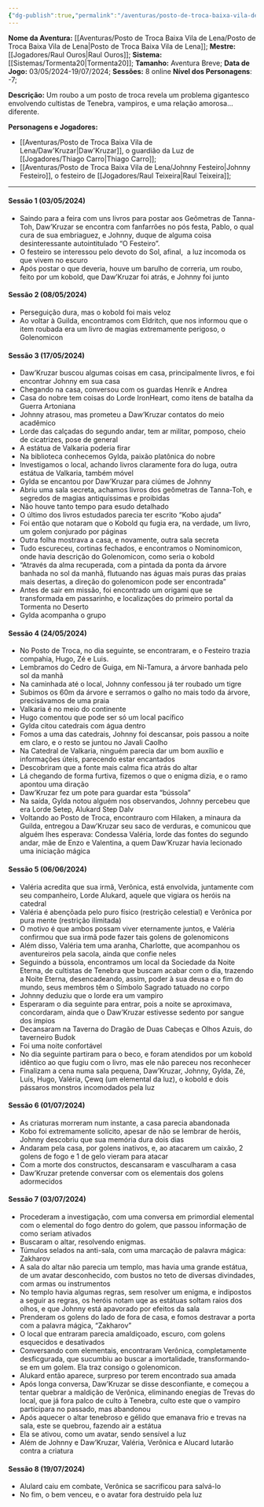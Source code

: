 ```yaml
---
{"dg-publish":true,"permalink":"/aventuras/posto-de-troca-baixa-vila-de-lena/posto-de-troca-baixa-vila-de-lena/"}
---
```


**Nome da Aventura:** [[Aventuras/Posto de Troca Baixa Vila de Lena/Posto de Troca Baixa Vila de Lena\|Posto de Troca Baixa Vila de Lena]];
**Mestre:** [[Jogadores/Raul Ouros\|Raul Ouros]];
**Sistema:**  [[Sistemas/Tormenta20\|Tormenta20]];
**Tamanho:** Aventura Breve;
**Data de Jogo:** 03/05/2024-19/07/2024;
**Sessões:** 8 online
**Nível dos Personagens**: -7;

**Descrição:** Um roubo a um posto de troca revela um problema gigantesco envolvendo cultistas de Tenebra, vampiros, e uma relação amorosa... diferente.

**Personagens e Jogadores:**
- [[Aventuras/Posto de Troca Baixa Vila de Lena/Daw'Kruzar\|Daw'Kruzar]], o guardião da Luz de [[Jogadores/Thiago Carro\|Thiago Carro]];
- [[Aventuras/Posto de Troca Baixa Vila de Lena/Johnny Festeiro\|Johnny Festeiro]], o festeiro de [[Jogadores/Raul Teixeira\|Raul Teixeira]];

---
#### Sessão 1 (03/05/2024)
- Saindo para a feira com uns livros para postar aos Geômetras de Tanna-Toh, Daw’Kruzar se encontra com fanfarrões no pós festa, Pablo, o qual cura de sua embriaguez, e Johnny, duque de alguma coisa desinteressante autointitulado “O Festeiro”.
- O festeiro se interessou pelo devoto do Sol, afinal,  a luz incomoda os que vivem no escuro
- Após postar o que deveria, houve um barulho de correria, um roubo, feito por um kobold, que Daw’Kruzar foi atrás, e Johnny foi junto
#### Sessão 2 (08/05/2024)
- Perseguição dura, mas o kobold foi mais veloz
- Ao voltar à Guilda, encontramos com Eldritch, que nos informou que o item roubada era um livro de magias extremamente perigoso, o Golenomicon
#### Sessão 3 (17/05/2024)
- Daw’Kruzar buscou algumas coisas em casa, principalmente livros, e foi encontrar Johnny em sua casa
- Chegando na casa, conversou com os guardas Henrik e Andrea
- Casa do nobre tem coisas do Lorde IronHeart, como itens de batalha da Guerra Artoniana
- Johnny atrasou, mas prometeu a Daw’Kruzar contatos do meio acadêmico
- Lorde das calçadas do segundo andar, tem ar militar, pomposo, cheio de cicatrizes, pose de general
- A estátua de Valkaria poderia firar
- Na biblioteca conhecemos Gylda, paixão platônica do nobre
- Investigamos o local, achando livros claramente fora do luga, outra estátua de Valkaria, também móvel
- Gylda se encantou por Daw’Kruzar para ciúmes de Johnny
- Abriu uma sala secreta, achamos livros dos geômetras de Tanna-Toh, e segredos de magias antiquíssimas e proibidas
- Não houve tanto tempo para esudo detalhado
- O último dos livros estudados parecia ter escrito “Kobo ajuda”
- Foi então que notaram que o Kobold qu fugia era, na verdade, um livro, um golem conjurado por páginas
- Outra folha mostrava a casa, e novamente, outra sala secreta
- Tudo escureceu, cortinas fechados, e encontramos o Nominomicon, onde havia descrição do Golenomicon, como seria o kobold
- “Através da alma recuperada, com a pintada da ponta da árvore banhada no sol da manhã, flutuando nas águas mais puras das praias mais desertas, a direção do golenomicon pode ser encontrada”
- Antes de sair em missão, foi encontrado um origami que se transformada em passarinho, e localizações do primeiro portal da Tormenta no Deserto
- Gylda acompanha o grupo
#### Sessão 4 (24/05/2024)
- No Posto de Troca, no dia seguinte, se encontraram, e o Festeiro trazia compahia, Hugo, Zé e Luis.
- Lembramos do Cedro de Guiga, em Ni-Tamura, a árvore banhada pelo sol da manhã
- Na caminhada até o local, Johnny confessou já ter roubado um tigre
- Subimos os 60m da árvore e serramos o galho no mais todo da árvore, precisávamos de uma praia
- Valkaria é no meio do continente
- Hugo comentou que pode ser só um local pacífico
- Gylda citou catedrais com água dentro
- Fomos a uma das catedrais, Johnny foi descansar, pois passou a noite em claro, e o resto se juntou no Javali Caolho
- Na Catedral de Valkaria, ninguém parecia dar um bom auxílio e informações úteis, parecendo estar encantados
- Descobriram que a fonte mais calma fica atrás do altar
- Lá chegando de forma furtiva, fizemos o que o enigma dizia, e o ramo apontou uma diração
- Daw’Kruzar fez um pote para guardar esta “bússola”
- Na saída, Gylda notou alguém nos observandos, Johnny percebeu que era Lorde Setep, Alukard Step Dalv
- Voltando ao Posto de Troca, encontrauro com Hilaken, a minaura da Guilda, entregou a Daw’Kruzar seu saco de verduras, e comunicou que alguém lhes esperava: Condessa Valéria, lorde das fontes do segundo andar, mãe de Enzo e Valentina, a quem Daw’Kruzar havia lecionado uma iniciação mágica
#### Sessão 5 (06/06/2024)
- Valéria acredita que sua irmã, Verônica, está envolvida, juntamente com seu companheiro, Lorde Alukard, aquele que vigiara os heróis na catedral
- Valéria é abençõada pelo puro físico (restrição celestial) e Verônica por pura mente (restrição ilimitada)
- O motivo é que ambos possam viver eternamente juntos, e Valéria confirmou que sua irmã pode fazer tais golens de golenomicons
- Além disso, Valéria tem uma aranha, Charlotte, que acompanhou os aventureiros pela sacola, ainda que confie neles
- Seguindo a bússola, encontramos um local da Sociedade da Noite Eterna, de cultistas de Tenebra que buscam acabar com o dia, trazendo a Noite Eterna, desencadeando, assim, poder à sua deusa e o fim do mundo, seus membros têm o Símbolo Sagrado tatuado no corpo
- Johnny deduziu que o lorde era um vampiro
- Esperaram o dia seguinte para entrar, pois a noite se aproximava, concordaram, ainda que o Daw’Kruzar estivesse sedento por sangue dos ímpios
- Decansaram na Taverna do Dragão de Duas Cabeças e Olhos Azuis, do taverneiro Budok
- Foi uma noite confortável
- No dia seguinte partiram para o beco, e foram atendidos por um kobold idêntico ao que fugiu com o livro, mas ele não pareceu nos reconhecer
- Finalizam a cena numa sala pequena, Daw’Kruzar, Johnny, Gylda, Zé, Luís, Hugo, Valéria, Çewq (um elemental da luz), o kobold e dois pássaros monstros incomodados pela luz
#### Sessão 6 (01/07/2024)
- As criaturas morreram num instante, a casa parecia abandonada
- Kobo foi extremamente solícito, apesar de não se lembrar de heróis, Johnny descobriu que sua memória dura dois dias
- Andaram pela casa, por golens inativos, e, ao atacarem um caixão, 2 golens de fogo e 1 de gelo vieram para atacar
- Com a morte dos constructos, descansaram e vasculharam a casa
- Daw’Kruzar pretende conversar com os elementais dos golens adormecidos
#### Sessão 7 (03/07/2024)
- Procederam a investigação, com uma conversa em primordial elemental com o elemental do fogo dentro do golem, que passou informação de como seriam ativados
- Buscaram o altar, resolvendo enigmas.
- Túmulos selados na anti-sala, com uma marcação de palavra mágica: Zakharov
- A sala do altar não parecia um templo, mas havia uma grande estátua, de um avatar desconhecido, com bustos no teto de diversas divindades, com armas ou instrumentos
- No templo havia algumas regras, sem resolver um enigma, e indipostos a seguir as regras, os heróis notam uqe as estátuas soltam raios dos olhos, e que Johnny está apavorado por efeitos da sala
- Prenderam os golens do lado de fora de casa, e fomos destravar a porta com a palavra mágica, “Zakharov”
- O local que entraram parecia amaldiçoado, escuro, com golens esquecidos e desativados
- Conversando com elementais, encontraram Verônica, completamente desficgurada, que sucumbiu ao buscar a imortalidade, transformando-se em um golem. Ela traz consigo o golenomicon.
- Alukard então aparece, surpreso por terem encontrado sua amada
- Após longa conversa, Daw’Kruzar se disse desconfiante, e começou a tentar quebrar a maldição de Verônica, eliminando enegias de Trevas do local, que já fora palco de culto à Tenebra, culto este que o vampiro participara no passado, mas abandonou
- Após aquecer o altar tenebroso e gélido que emanava frio e trevas na sala, este se quebrou, fazendo air a estátua
- Ela se ativou, como um avatar, sendo sensível a luz
- Além de Johnny e Daw’Kruzar, Valéria, Verônica e Alucard lutarão contra a criatura
#### Sessão 8 (19/07/2024)
- Alulard caiu em combate, Verônica se sacrificou para salvá-lo
- No fim, o bem venceu, e o avatar fora destruído pela luz